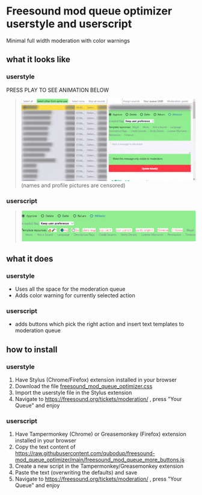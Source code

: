 # Freesound mod queue optimizer userstyle and userscript
Minimal full width moderation with color warnings

## what it looks like

### userstyle

PRESS PLAY TO SEE ANIMATION BELOW
> ![basic usage animation](https://github.com/qubodup/freesound-mod_queue_optimizer/blob/main/freesound_mod_queue_optimizer-preview.gif)
<br>(names and profile pictures are censored)

### userscript

> ![basic usage animation](https://github.com/qubodup/freesound-mod_queue_optimizer/blob/main/freesound_mod_queue_optimizer_userscript-preview.png)

## what it does

### userstyle

* Uses all the space for the moderation queue
* Adds color warning for currently selected action

### userscript

* adds buttons which pick the right action and insert text templates to moderation queue

## how to install

### userstyle

1. Have Stylus (Chrome/Firefox) extension installed in your browser
2. Download the file [freesound_mod_queue_optimizer.css](https://raw.githubusercontent.com/qubodup/freesound-mod_queue_optimizer/main/freesound_mod_queue_optimizer.css)
3. Import the userstyle file in the Stylus extension
4. Navigate to https://freesound.org/tickets/moderation/ , press "Your Queue" and enjoy

### userscript

1. Have Tampermonkey (Chrome) or Greasemonkey (Firefox) extension installed in your browser
2. Copy the text content of https://raw.githubusercontent.com/qubodup/freesound-mod_queue_optimizer/main/freesound_mod_queue_more_buttons.js
3. Create a new script in the Tampermonkey/Greasemonkey extension
4. Paste the text (overwriting the defaults) and save
4. Navigate to https://freesound.org/tickets/moderation/ , press "Your Queue" and enjoy
